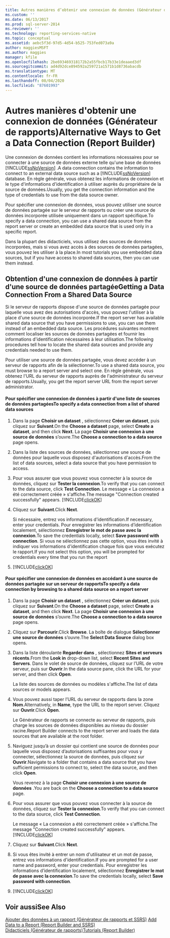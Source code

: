```yaml
---
title: Autres manières d’obtenir une connexion de données (Générateur de rapports) | Microsoft Docs
ms.custom: ''
ms.date: 06/13/2017
ms.prod: sql-server-2014
ms.reviewer: ''
ms.technology: reporting-services-native
ms.topic: conceptual
ms.assetid: aebc5f3d-97d5-4d54-b525-753fed073a9a
author: maggiesMSFT
ms.author: maggies
manager: kfile
ms.openlocfilehash: 2be693469318172b2a55fbcb17b33e1deaaed3df
ms.sourcegitcommit: ad4d92dce894592a259721a1571b1d8736abacdb
ms.translationtype: MT
ms.contentlocale: fr-FR
ms.lasthandoff: 08/04/2020
ms.locfileid: "87601993"
---
```

# <a name="alternative-ways-to-get-a-data-connection-report-builder"></a><span data-ttu-id="e969b-102">Autres manières d'obtenir une connexion de données (Générateur de rapports)</span><span class="sxs-lookup"><span data-stu-id="e969b-102">Alternative Ways to Get a Data Connection (Report Builder)</span></span>
  <span data-ttu-id="e969b-103">Une connexion de données contient les informations nécessaires pour se connecter à une source de données externe telle qu'une base de données [!INCLUDE[ssNoVersion](../includes/ssnoversion-md.md)] .</span><span class="sxs-lookup"><span data-stu-id="e969b-103">A data connection contains the information to connect to an external data source such as a [!INCLUDE[ssNoVersion](../includes/ssnoversion-md.md)] database.</span></span> <span data-ttu-id="e969b-104">En règle générale, vous obtenez les informations de connexion et le type d'informations d'identification à utiliser auprès du propriétaire de la source de données.</span><span class="sxs-lookup"><span data-stu-id="e969b-104">Usually, you get the connection information and the type of credentials to use from the data source owner.</span></span>  
  
 <span data-ttu-id="e969b-105">Pour spécifier une connexion de données, vous pouvez utiliser une source de données partagée sur le serveur de rapports ou créer une source de données incorporée utilisée uniquement dans un rapport spécifique.</span><span class="sxs-lookup"><span data-stu-id="e969b-105">To specify a data connection, you can use a shared data source from the report server or create an embedded data source that is used only in a specific report.</span></span>  
  
 <span data-ttu-id="e969b-106">Dans la plupart des didacticiels, vous utilisez des sources de données incorporées, mais si vous avez accès à des sources de données partagées, vous pouvez les utiliser à la place.</span><span class="sxs-lookup"><span data-stu-id="e969b-106">In most tutorials you use embedded data sources, but if you have access to shared data sources, then you can use them instead.</span></span>  
  
## <a name="getting-a-data-connection-from-a-shared-data-source"></a><span data-ttu-id="e969b-107">Obtention d'une connexion de données à partir d'une source de données partagée</span><span class="sxs-lookup"><span data-stu-id="e969b-107">Getting a Data Connection From a Shared Data Source</span></span>  
 <span data-ttu-id="e969b-108">Si le serveur de rapports dispose d'une source de données partagée pour laquelle vous avez des autorisations d'accès, vous pouvez l'utiliser à la place d'une source de données incorporée.</span><span class="sxs-lookup"><span data-stu-id="e969b-108">If the report server has available shared data source that you have permissions to use, you can use them instead of an embedded data source.</span></span> <span data-ttu-id="e969b-109">Les procédures suivantes montrent comment localiser les sources de données partagées et fournir les informations d'identification nécessaires à leur utilisation.</span><span class="sxs-lookup"><span data-stu-id="e969b-109">The following procedures tell how to locate the shared data sources and provide any credentials needed to use them.</span></span>  
  
 <span data-ttu-id="e969b-110">Pour utiliser une source de données partagée, vous devez accéder à un serveur de rapports afin de la sélectionner.</span><span class="sxs-lookup"><span data-stu-id="e969b-110">To use a shared data source, you must browse to a report server and select one.</span></span> <span data-ttu-id="e969b-111">En règle générale, vous obtenez l'URL du serveur de rapports auprès de l'administrateur du serveur de rapports.</span><span class="sxs-lookup"><span data-stu-id="e969b-111">Usually, you get the report server URL from the report server administrator.</span></span>  
  
#### <a name="to-specify-a-data-connection-from-a-list-of-shared-data-sources"></a><span data-ttu-id="e969b-112">Pour spécifier une connexion de données à partir d'une liste de sources de données partagées</span><span class="sxs-lookup"><span data-stu-id="e969b-112">To specify a data connection from a list of shared data sources</span></span>  
  
1.  <span data-ttu-id="e969b-113">Dans la page **Choisir un dataset** , sélectionnez **Créer un dataset**, puis cliquez sur **Suivant**.</span><span class="sxs-lookup"><span data-stu-id="e969b-113">On the **Choose a dataset** page, select **Create a dataset**, and then click **Next**.</span></span> <span data-ttu-id="e969b-114">La page **Choisir une connexion à une source de données** s’ouvre.</span><span class="sxs-lookup"><span data-stu-id="e969b-114">The **Choose a connection to a data source** page opens.</span></span>  
  
2.  <span data-ttu-id="e969b-115">Dans la liste des sources de données, sélectionnez une source de données pour laquelle vous disposez d'autorisations d'accès.</span><span class="sxs-lookup"><span data-stu-id="e969b-115">From the list of data sources, select a data source that you have permission to access.</span></span>  
  
3.  <span data-ttu-id="e969b-116">Pour vous assurer que vous pouvez vous connecter à la source de données, cliquez sur **Tester la connexion**.</span><span class="sxs-lookup"><span data-stu-id="e969b-116">To verify that you can connect to the data source, click **Test Connection**.</span></span> <span data-ttu-id="e969b-117">Le message « La connexion a été correctement créée » s'affiche.</span><span class="sxs-lookup"><span data-stu-id="e969b-117">The message "Connection created successfully" appears.</span></span> [!INCLUDE[clickOK](../includes/clickok-md.md)]  
  
4.  <span data-ttu-id="e969b-118">Cliquez sur **Suivant**.</span><span class="sxs-lookup"><span data-stu-id="e969b-118">Click **Next**.</span></span>  
  
     <span data-ttu-id="e969b-119">Si nécessaire, entrez vos informations d'identification.</span><span class="sxs-lookup"><span data-stu-id="e969b-119">If necessary, enter your credentials.</span></span> <span data-ttu-id="e969b-120">Pour enregistrer les informations d’identification localement, sélectionnez **Enregistrer le mot de passe avec la connexion**.</span><span class="sxs-lookup"><span data-stu-id="e969b-120">To save the credentials locally, select **Save password with connection**.</span></span> <span data-ttu-id="e969b-121">Si vous ne sélectionnez pas cette option, vous êtes invité à indiquer vos informations d'identification chaque fois que vous exécutez le rapport.</span><span class="sxs-lookup"><span data-stu-id="e969b-121">If you not select this option, you will be prompted for credentials every time that you run the report</span></span>  
  
5.  [!INCLUDE[clickOK](../includes/clickok-md.md)]  
  
#### <a name="to-specify-a-data-connection-by-browsing-to-a-shared-data-source-on-a-report-server"></a><span data-ttu-id="e969b-122">Pour spécifier une connexion de données en accédant à une source de données partagée sur un serveur de rapports</span><span class="sxs-lookup"><span data-stu-id="e969b-122">To specify a data connection by browsing to a shared data source on a report server</span></span>  
  
1.  <span data-ttu-id="e969b-123">Dans la page **Choisir un dataset** , sélectionnez **Créer un dataset**, puis cliquez sur **Suivant**.</span><span class="sxs-lookup"><span data-stu-id="e969b-123">On the **Choose a dataset** page, select **Create a dataset**, and then click **Next**.</span></span> <span data-ttu-id="e969b-124">La page **Choisir une connexion à une source de données** s’ouvre.</span><span class="sxs-lookup"><span data-stu-id="e969b-124">The **Choose a connection to a data source** page opens.</span></span>  
  
2.  <span data-ttu-id="e969b-125">Cliquez sur **Parcourir**.</span><span class="sxs-lookup"><span data-stu-id="e969b-125">Click **Browse**.</span></span> <span data-ttu-id="e969b-126">La boîte de dialogue **Sélectionner une source de données** s’ouvre.</span><span class="sxs-lookup"><span data-stu-id="e969b-126">The **Select Data Source** dialog box opens.</span></span>  
  
3.  <span data-ttu-id="e969b-127">Dans la liste déroulante **Regarder dans** , sélectionnez **Sites et serveurs récents**.</span><span class="sxs-lookup"><span data-stu-id="e969b-127">From the **Look in** drop-down list, select **Recent Sites and Servers**.</span></span> <span data-ttu-id="e969b-128">Dans le volet de source de données, cliquez sur l’URL de votre serveur, puis sur **Ouvrir**.</span><span class="sxs-lookup"><span data-stu-id="e969b-128">In the data source pane, click the URL for your server, and then click **Open**.</span></span>  
  
     <span data-ttu-id="e969b-129">La liste des sources de données ou modèles s'affiche.</span><span class="sxs-lookup"><span data-stu-id="e969b-129">The list of data sources or models appears.</span></span>  
  
4.  <span data-ttu-id="e969b-130">Vous pouvez aussi taper l’URL du serveur de rapports dans la zone **Nom**.</span><span class="sxs-lookup"><span data-stu-id="e969b-130">Alternatively, in **Name**, type the URL to the report server.</span></span> <span data-ttu-id="e969b-131">Cliquez sur **Ouvrir**.</span><span class="sxs-lookup"><span data-stu-id="e969b-131">Click **Open**.</span></span>  
  
     <span data-ttu-id="e969b-132">Le Générateur de rapports se connecte au serveur de rapports, puis charge les sources de données disponibles au niveau du dossier racine.</span><span class="sxs-lookup"><span data-stu-id="e969b-132">Report Builder connects to the report server and loads the data sources that are available at the root folder.</span></span>  
  
5.  <span data-ttu-id="e969b-133">Naviguez jusqu’à un dossier qui contient une source de données pour laquelle vous disposez d’autorisations suffisantes pour vous y connecter, sélectionnez la source de données, puis cliquez sur **Ouvrir**.</span><span class="sxs-lookup"><span data-stu-id="e969b-133">Navigate to a folder that contains a data source that you have sufficient permissions to connect to, select the data source, and then click **Open**.</span></span>  
  
     <span data-ttu-id="e969b-134">Vous revenez à la page **Choisir une connexion à une source de données** .</span><span class="sxs-lookup"><span data-stu-id="e969b-134">You are back on the **Choose a connection to a data source** page.</span></span>  
  
6.  <span data-ttu-id="e969b-135">Pour vous assurer que vous pouvez vous connecter à la source de données, cliquez sur **Tester la connexion**.</span><span class="sxs-lookup"><span data-stu-id="e969b-135">To verify that you can connect to the data source, click **Test Connection**.</span></span>  
  
     <span data-ttu-id="e969b-136">Le message « La connexion a été correctement créée » s'affiche.</span><span class="sxs-lookup"><span data-stu-id="e969b-136">The message "Connection created successfully" appears.</span></span> [!INCLUDE[clickOK](../includes/clickok-md.md)]  
  
7.  <span data-ttu-id="e969b-137">Cliquez sur **Suivant**.</span><span class="sxs-lookup"><span data-stu-id="e969b-137">Click **Next**.</span></span>  
  
8.  <span data-ttu-id="e969b-138">Si vous êtes invité à entrer un nom d'utilisateur et un mot de passe, entrez vos informations d'identification.</span><span class="sxs-lookup"><span data-stu-id="e969b-138">If you are prompted for a user name and password, enter your credentials.</span></span> <span data-ttu-id="e969b-139">Pour enregistrer les informations d’identification localement, sélectionnez **Enregistrer le mot de passe avec la connexion**.</span><span class="sxs-lookup"><span data-stu-id="e969b-139">To save the credentials locally, select **Save password with connection**.</span></span>  
  
9. [!INCLUDE[clickOK](../includes/clickok-md.md)]  
  
## <a name="see-also"></a><span data-ttu-id="e969b-140">Voir aussi</span><span class="sxs-lookup"><span data-stu-id="e969b-140">See Also</span></span>  
 <span data-ttu-id="e969b-141">[Ajouter des données à un rapport &#40;Générateur de rapports et SSRS&#41;](report-data/report-datasets-ssrs.md) </span><span class="sxs-lookup"><span data-stu-id="e969b-141">[Add Data to a Report &#40;Report Builder and SSRS&#41;](report-data/report-datasets-ssrs.md) </span></span>  
 [<span data-ttu-id="e969b-142">Didacticiels &#40;Générateur de rapports&#41;</span><span class="sxs-lookup"><span data-stu-id="e969b-142">Tutorials &#40;Report Builder&#41;</span></span>](report-builder-tutorials.md)  
  
  
